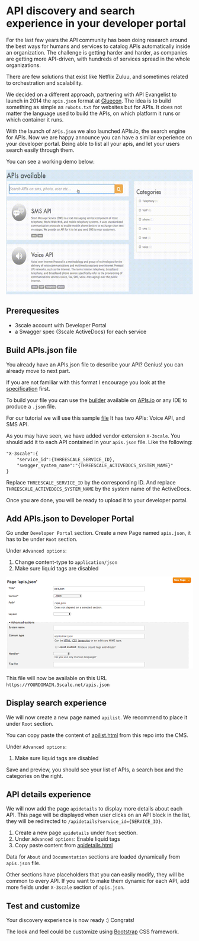 # API discovery and search experience in your developer portal

For the last few years the API community has been doing research around the best ways for humans and services to catalog APIs automatically inside an organization.
The challenge is getting harder and harder, as companies are getting more API-driven, with hundreds of services spread in the whole organizations.

There are few solutions that exist like Netflix Zuluu, and sometimes related to orchestration and scalability.

We decided on a different approach, partnering with API Evangelist to launch in 2014 the `apis.json` format at [Gluecon](https://www.programmableweb.com/news/apis.io-and-apis.json-launched-gluecon-to-make-api-discoverability-more-search/2014/05/21). The idea is to build something as simple as `robots.txt` for websites but for APIs.
It does not matter the language used to build the APIs, on which platform it runs or which container it runs.

With the launch of `APIs.json` we also launched APIs.io, the search engine for APIs.
Now we are happy announce you can have a similar experience on your developer portal.
Being able to list all your apis, and let your users search easily through them.

You can see a working demo below:

![search experience](./img/searchexperience.gif)

## Prerequesites

* 3scale account with Developer Portal
* a Swagger spec (3scale ActiveDocs) for each service

## Build APIs.json file

You already have an APIs.json file to describe your API? Genius! you can already move to next part.

If you are not familiar with this format I encourage you look at the [specification](https://apisjson.org) first.

To build your file you can use the [builder](http://apis.io/builder) available on [APIs.io](apis.io) or any IDE to produce a `.json` file.

For our tutorial we will use this sample [file](https://github.com/picsoung/3scale-discover-APIs/blob/master/apis.json)
It has two APIs: Voice API, and SMS API.

As you may have seen, we have added vendor extension `X-3scale`. You should add it to each API contained in your `apis.json` file.
Like the following:

```
"X-3scale":{
	"service_id":{THREESCALE_SERVICE_ID},
	"swagger_system_name":"{THREESCALE_ACTIVEDOCS_SYSTEM_NAME}"
}
```

Replace `THREESCALE_SERVICE_ID` by the corresponding ID.
And replace `THREESCALE_ACTIVEDOCS_SYSTEM_NAME` by the system name of the ActiveDocs.

Once you are done, you will be ready to upload it to your developer portal.

## Add APIs.json to Developer Portal

Go under `Developer Portal` section.
Create a new Page named `apis.json`, it has to be under `Root` section.

Under `Advanced options`:

1. Change content-type to `application/json`
2. Make sure liquid tags are disabled

![](./img/DevPortal_create_apis.json_page.png)

This file will now be available on this URL `https://YOURDOMAIN.3scale.net/apis.json`

## Display search experience

We will now create a new page named `apilist`.
We recommend to place it under `Root` section.

You can copy paste the content of [apilist.html](https://github.com/picsoung/3scale-discover-APIs/blob/master/apilist.html) from this repo into the CMS.

Under `Advanced options`:

1. Make sure liquid tags are disabled

Save and preview, you should see your list of APIs, a search box and the categories on the right.

## API details experience

We will now add the page `apidetails` to display more details about each API.
This page will be displayed when user clicks on an API block in the list, they will be redirected to `/apidetails?service_id={SERVICE_ID}`.

1. Create a new page `apidetails` under `Root` section.
2. Under `Advanced options`: Enable liquid tags
3. Copy paste content from [apidetails.html](https://github.com/picsoung/3scale-discover-APIs/blob/master/apidetails.html)

Data for `About` and `Documentation` sections are loaded dynamically from `apis.json` file.

Other sections have placeholders that you can easily modify, they will be common to every API. If you want to make them dynamic for each API, add more fields under `X-3scale` section of `apis.json`.

## Test and customize

Your discovery experience is now ready :) Congrats!

The look and feel could be customize using [Bootstrap](getbootstrap.com) CSS framework.
